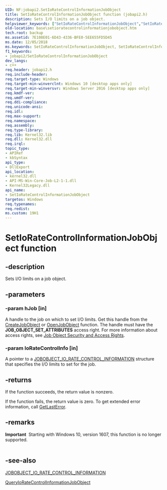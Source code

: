 ```yaml
---
UID: NF:jobapi2.SetIoRateControlInformationJobObject
title: SetIoRateControlInformationJobObject function (jobapi2.h)
description: Sets I/O limits on a job object.
helpviewer_keywords: ["SetIoRateControlInformationJobObject","SetIoRateControlInformationJobObject function","base.setioratecontrolinformationjobobject","jobapi2/SetIoRateControlInformationJobObject"]
old-location: base\setioratecontrolinformationjobobject.htm
tech.root: backup
ms.assetid: 7E108E01-6D43-4336-BFE0-5EE655FD5D45
ms.date: 12/05/2018
ms.keywords: SetIoRateControlInformationJobObject, SetIoRateControlInformationJobObject function, base.setioratecontrolinformationjobobject, jobapi2/SetIoRateControlInformationJobObject
f1_keywords:
- jobapi2/SetIoRateControlInformationJobObject
dev_langs:
- c++
req.header: jobapi2.h
req.include-header: 
req.target-type: Windows
req.target-min-winverclnt: Windows 10 [desktop apps only]
req.target-min-winversvr: Windows Server 2016 [desktop apps only]
req.kmdf-ver: 
req.umdf-ver: 
req.ddi-compliance: 
req.unicode-ansi: 
req.idl: 
req.max-support: 
req.namespace: 
req.assembly: 
req.type-library: 
req.lib: Kernel32.lib
req.dll: Kernel32.dll
req.irql: 
topic_type:
- APIRef
- kbSyntax
api_type:
- DllExport
api_location:
- kernel32.dll
- API-MS-Win-Core-Job-L2-1-1.dll
- Kernel32Legacy.dll
api_name:
- SetIoRateControlInformationJobObject
targetos: Windows
req.typenames: 
req.redist: 
ms.custom: 19H1
---
```


# SetIoRateControlInformationJobObject function


## -description


Sets I/O limits on a job object.


## -parameters




### -param hJob [in]

A handle to the job on which to set I/O limits. Get this handle from the <a href="https://docs.microsoft.com/windows/desktop/api/winbase/nf-winbase-createjobobjecta">CreateJobObject</a> or <a href="https://docs.microsoft.com/windows/desktop/api/winbase/nf-winbase-openjobobjecta">OpenJobObject</a> function. The handle must have the <b>JOB_OBJECT_SET_ATTRIBUTES</b> access right. For more information about access rights, see <a href="https://docs.microsoft.com/windows/desktop/ProcThread/job-object-security-and-access-rights">Job Object Security and Access Rights</a>.


### -param IoRateControlInfo [in]

A pointer to a <a href="https://docs.microsoft.com/windows/desktop/api/jobapi2/ns-jobapi2-jobobject_io_rate_control_information">JOBOBJECT_IO_RATE_CONTROL_INFORMATION</a> structure that specifies the I/O limits to set for the job.


## -returns



If the function succeeds, the return value is nonzero.

If the function fails, the return value is zero. To get extended error information, call 
<a href="https://docs.microsoft.com/windows/desktop/api/errhandlingapi/nf-errhandlingapi-getlasterror">GetLastError</a>. 




## -remarks



<div class="alert"><b>Important</b>  Starting with Windows 10, version 1607, this function is no longer supported.</div>
<div> </div>



## -see-also




<a href="https://docs.microsoft.com/windows/desktop/api/jobapi2/ns-jobapi2-jobobject_io_rate_control_information">JOBOBJECT_IO_RATE_CONTROL_INFORMATION</a>



<a href="https://docs.microsoft.com/windows/desktop/api/jobapi2/nf-jobapi2-queryioratecontrolinformationjobobject">QueryIoRateControlInformationJobObject</a>
 

 

